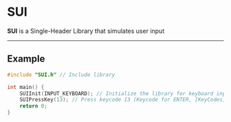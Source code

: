# SUI

**SUI** is a Single-Header Library that simulates user input

---

## Example

```c
#include "SUI.h" // Include library

int main() {
    SUIInit(INPUT_KEYBOARD); // Initialize the library for keyboard input
    SUIPressKey(13); // Press keycode 13 (Keycode for ENTER, [KeyCodes](https://keycode.info) has a list of keycodes)
    return 0;
}
```
